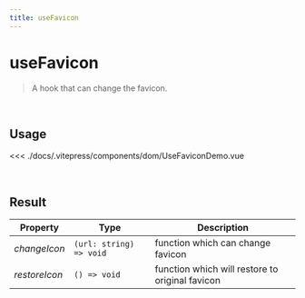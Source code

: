 ```yaml
---
title: useFavicon
---
```


# useFavicon

> A hook that can change the favicon.

<br />

## Usage

<script>
import UseFaviconDemo from '../.vitepress/components/dom/UseFaviconDemo.vue'

export default {
  components: {
    UseFaviconDemo
  }
}
</script>
<div id="UseFaviconDemo" class="container">
  <UseFaviconDemo />
</div>

<<< ./docs/.vitepress/components/dom/UseFaviconDemo.vue

<br />

## Result

| Property      | Type                    | Description                                     |
| ------------- | ----------------------- | ----------------------------------------------- |
| _changeIcon_  | `(url: string) => void` | function which can change favicon               |
| _restoreIcon_ | `() => void`            | function which will restore to original favicon |
